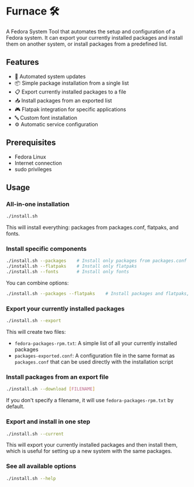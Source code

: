 # Furnace 🛠️

A Fedora System Tool that automates the setup and configuration of a Fedora system. It can export your currently installed packages and install them on another system, or install packages from a predefined list.

## Features

- 🔄 Automated system updates
- 📦 Simple package installation from a single list
- 📋 Export currently installed packages to a file
- 📥 Install packages from an exported list
- 🎮 Flatpak integration for specific applications
- 🔤 Custom font installation
- ⚙️ Automatic service configuration

## Prerequisites

- Fedora Linux
- Internet connection
- sudo privileges

## Usage

### All-in-one installation

```bash
./install.sh
```

This will install everything: packages from packages.conf, flatpaks, and fonts.

### Install specific components

```bash
./install.sh --packages    # Install only packages from packages.conf
./install.sh --flatpaks    # Install only flatpaks
./install.sh --fonts       # Install only fonts
```

You can combine options:

```bash
./install.sh --packages --flatpaks    # Install packages and flatpaks, but not fonts
```

### Export your currently installed packages

```bash
./install.sh --export
```

This will create two files:
- `fedora-packages-rpm.txt`: A simple list of all your currently installed packages
- `packages-exported.conf`: A configuration file in the same format as `packages.conf` that can be used directly with the installation script

### Install packages from an export file

```bash
./install.sh --download [FILENAME]
```

If you don't specify a filename, it will use `fedora-packages-rpm.txt` by default.

### Export and install in one step

```bash
./install.sh --current
```

This will export your currently installed packages and then install them, which is useful for setting up a new system with the same packages.

### See all available options

```bash
./install.sh --help
```
